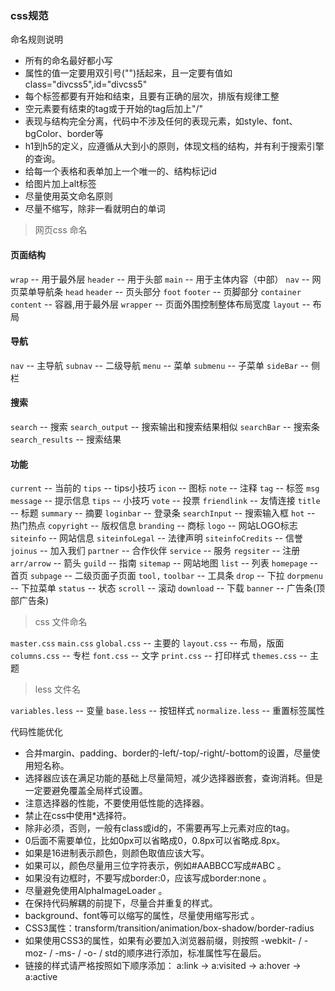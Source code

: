 ### css规范

命名规则说明

*  所有的命名最好都小写
*  属性的值一定要用双引号("")括起来，且一定要有值如class="divcss5",id="divcss5"
*  每个标签都要有开始和结束，且要有正确的层次，排版有规律工整
*  空元素要有结束的tag或于开始的tag后加上"/"
*  表现与结构完全分离，代码中不涉及任何的表现元素，如style、font、bgColor、border等
*  h1到h5的定义，应遵循从大到小的原则，体现文档的结构，并有利于搜索引擎的查询。
*  给每一个表格和表单加上一个唯一的、结构标记id
*  给图片加上alt标签
*  尽量使用英文命名原则
*  尽量不缩写，除非一看就明白的单词


> 网页css 命名

#### 页面结构
` wrap ` -- 用于最外层
` header ` -- 用于头部
` main ` -- 用于主体内容（中部）
` nav ` -- 网页菜单导航条
` head ` ` header ` -- 页头部分
` foot ` ` footer ` -- 页脚部分
` container ` ` content `	-- 容器,用于最外层
` wrapper `	-- 页面外围控制整体布局宽度
` layout `	-- 布局

#### 导航
` nav `	-- 主导航
` subnav `	-- 二级导航
` menu `	-- 菜单
` submenu `	-- 子菜单
` sideBar `	-- 侧栏

#### 搜索
` search `	-- 搜索
` search_output `	-- 搜索输出和搜索结果相似
` searchBar `	-- 搜索条
` search_results `	-- 搜索结果

#### 功能
` current ` -- 当前的
` tips ` -- tips小技巧
` icon ` -- 图标
` note ` -- 注释
` tag `	-- 标签
` msg ` ` message `	-- 提示信息
` tips `	-- 小技巧
` vote `	-- 投票
` friendlink `	-- 友情连接
` title `	-- 标题
` summary `	-- 摘要
` loginbar `	-- 登录条
` searchInput `	-- 搜索输入框
` hot `	-- 热门热点
` copyright `	-- 版权信息
` branding `	-- 商标
` logo `	-- 网站LOGO标志
` siteinfo `	-- 网站信息
` siteinfoLegal `	-- 法律声明
` siteinfoCredits `	-- 信誉
` joinus `	-- 加入我们
` partner `	-- 合作伙伴
` service `	-- 服务
` regsiter ` -- 注册
` arr/arrow ` -- 箭头
` guild `	-- 指南
` sitemap `	-- 网站地图
` list `	-- 列表
` homepage ` -- 首页
` subpage `	-- 二级页面子页面
` tool, ` ` toolbar ` -- 工具条
` drop ` -- 下拉
` dorpmenu ` -- 下拉菜单
` status `	-- 状态
` scroll `	-- 滚动
` download ` -- 下载
` banner `	-- 广告条(顶部广告条)

> css 文件命名

` master.css ` ` main.css ` ` global.css ` -- 主要的
` layout.css ` -- 布局，版面
` columns.css ` -- 专栏
` font.css ` -- 文字
` print.css ` -- 打印样式 
` themes.css ` -- 主题

> less 文件名

` variables.less ` -- 变量
` base.less ` -- 按钮样式
` normalize.less ` -- 重置标签属性

代码性能优化
* 合并margin、padding、border的-left/-top/-right/-bottom的设置，尽量使用短名称。
* 选择器应该在满足功能的基础上尽量简短，减少选择器嵌套，查询消耗。但是一定要避免覆盖全局样式设置。
* 注意选择器的性能，不要使用低性能的选择器。
* 禁止在css中使用*选择符。
* 除非必须，否则，一般有class或id的，不需要再写上元素对应的tag。
* 0后面不需要单位，比如0px可以省略成0，0.8px可以省略成.8px。
* 如果是16进制表示颜色，则颜色取值应该大写。
* 如果可以，颜色尽量用三位字符表示，例如#AABBCC写成#ABC 。
* 如果没有边框时，不要写成border:0，应该写成border:none 。
* 尽量避免使用AlphaImageLoader 。
* 在保持代码解耦的前提下，尽量合并重复的样式。
* background、font等可以缩写的属性，尽量使用缩写形式 。
* CSS3属性：transform/transition/animation/box-shadow/border-radius
* 如果使用CSS3的属性，如果有必要加入浏览器前缀，则按照 -webkit- / -moz- / -ms- / -o- / std的顺序进行添加，标准属性写在最后。
* 链接的样式请严格按照如下顺序添加： a:link -> a:visited -> a:hover -> a:active